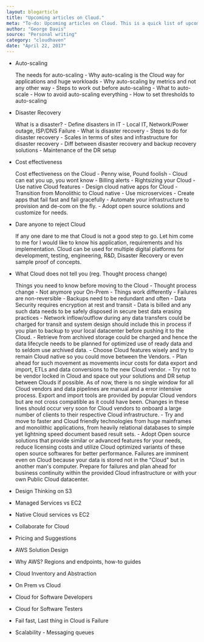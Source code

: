 ```yaml
---
layout: blogarticle
title: "Upcoming articles on Cloud."
meta: "To-do: Upcoming articles on Cloud. This is a quick list of upcoming articles that are being planned for this year and the list is only expected to increase as we move forward"
author: "George Davis"
source: "Personal writing"
category: "cloudhaven"
date: "April 22, 2017"
---
```


<ul>
    <li>Auto-scaling
    <p>
    The needs for auto-scaling - Why auto-scaling is the Cloud way for applications and huge workloads - Why auto-scaling by metrics and not any other way - Steps to work out before auto-scaling - What to auto-scale - How to avoid auto-scaling everything - How to set thresholds to auto-scaling
    </p>
    </li>
    <li>Disaster Recovery
    <p>
    What is a disaster? - Define disasters in IT - Local IT, Network/Power outage, ISP/DNS Failure - What is disaster recovery - Steps to do for disaster recovery - Scales in terms of sites and infrastructure for disaster recovery - Diff between disaster recovery and backup recovery solutions - Maintenance of the DR setup
    </p>
    </li>    
    <li>Cost effectiveness
    <p>
    Cost effectiveness on the Cloud - Penny wise, Pound foolish - Cloud can eat you up, you wont know - Billing alerts - Rightsizing your Cloud - Use native Cloud features - Design cloud native apps for Cloud - Transition from Monolithic to Cloud native - Use microservices - Create apps that fail fast and fail gracefully - Automate your infrastructure to provision and de-com on the fly. - Adopt open source solutions and customize for needs.
    </p>
    </li>
    <li>Dare anyone to reject Cloud
    <p>
    If any one dare to me that Cloud is not a good step to go. Let him come to me for I would like to know his application, requirements and his implementation. Cloud can be used for multiple digital platforms for development, testing, engineering, R&D, Disaster Recovery or even sample proof of concepts.
    </p>
    </li>
    <li>What Cloud does not tell you (reg. Thought process change)
    <p>
    Things you need to know before moving to the Cloud - Thought process change - Not anymore your On-Prem - Things work differently - Failures are non-reversible - Backups need to be redundant and often - Data Security requires encryption at rest and transit - Data is billed and any such data needs to be safely disposed in secure best data erasing practices - Network inflow/outflow during any data transfers could be charged for transit and system design should include this in process if you plan to backup to your local datacenter before pushing it to the Cloud. - Retrieve from archived storage could be charged and hence the data lifecycle needs to be planned for optimized use of ready data and to seldom use archived data. - Choose Cloud features wisely and try to remain Cloud native so you could move between the Vendors. - Plan ahead for such movement as movements incur costs for data export and import, ETLs and data conversions to the new Cloud vendor. - Try not to be vendor locked in Cloud and space out your solutions and DR setup between Clouds if possible. As of now, there is no single window for all Cloud vendors and data pipelines are manual and a error intensive process. Export and import tools are provided by popular Cloud vendors but are not cross compatible as it could have been. Changes in these lines should occur very soon for Cloud vendors to onboard a large number of clients to their respective Cloud infrastructure. - Try and move to faster and Cloud friendly technologies from huge mainframes and monolithic applications, from heavily relational databases to simple yet lightning speed document based result sets. - Adopt Open source solutions that provide similar or advanced features for your needs, reduce licensing costs and utilize Cloud optimized variants of these open source softwares for better performance. Failures are imminent even on Cloud because your data is stored not in the "Cloud" but in another man's computer. Prepare for failures and plan ahead for business continuity within the provided Cloud infrastructure or with your own Public Cloud datacenter.
    </p>
    </li>
    <li>Design Thinking on S3
    <p>
    </p>
    </li>
    <li>Managed Services vs EC2
    <p>
    </p>
    </li>
    <li>Native Cloud services vs EC2
    <p>
    </p>
    </li>
    <li>Collaborate for Cloud
    <p>
    </p>
    </li>
    <li>Pricing and Suggestions
    <p>
    </p>
    </li>
    <li>AWS Solution Design
    <p>
    </p>
    </li>
    <li>Why AWS? Regions and endpoints, how-to guides
    <p>
    </p>
    </li>
    <li>Cloud Inventory and Abstraction
    <p>
    </p>
    </li>
    <li>On Prem vs Cloud
    <p>
    </p>
    </li>
    <li>Cloud for Software Developers
    <p>
    </p>
    </li>
    <li>Cloud for Software Testers
    <p>
    </p>
    </li>
    <li>Fail fast, Last thing in Cloud is Failure
    <p>
    </p>
    </li>
    <li>Scalability - Messaging queues
    <p>
    </p>
    </li>
</ul>